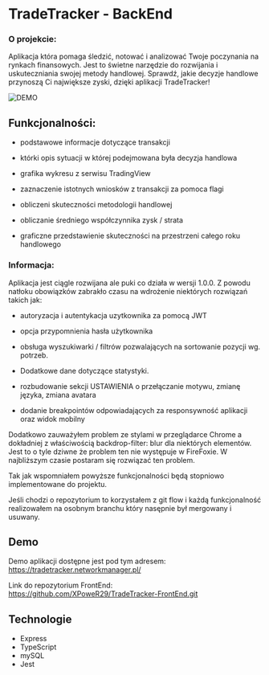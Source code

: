 
# TradeTracker - BackEnd
### O projekcie: 

Aplikacja która pomaga śledzić, notować i analizować Twoje poczynania na rynkach finansowych. Jest to świetne narzędzie do rozwijania i uskuteczniania swojej metody handlowej. Sprawdź, jakie decyzje handlowe przynoszą Ci największe zyski, dzięki aplikacji TradeTracker!

![DEMO](./demo.gif)

## Funkcjonalności:
- podstawowe informacje dotyczące transakcji

- którki opis sytuacji w której podejmowana była decyzja handlowa
- grafika wykresu z serwisu TradingView
- zaznaczenie istotnych wniosków z transakcji za pomoca flagi
- obliczeni skuteczności metodologii handlowej 
- obliczanie średniego współczynnika zysk / strata
- graficzne przedstawienie skuteczności na przestrzeni całego roku handlowego

### Informacja: 
Aplikacja jest ciągle rozwijana ale puki co działa w wersji 1.0.0. Z powodu natłoku obowiązków zabrakło czasu na wdrożenie niektórych rozwiązań takich jak: 

- autoryzacja i autentykacja uzytkownika za pomocą JWT

- opcja przypomnienia hasła użytkownika

- obsługa wyszukiwarki / filtrów pozwalających na sortowanie pozycji wg. potrzeb.

- Dodatkowe dane dotyczące statystyki.

- rozbudowanie sekcji USTAWIENIA o przełączanie motywu, zmianę języka, zmiana avatara

- dodanie breakpointów odpowiadających za responsywność aplikacji oraz widok mobilny

Dodatkowo zauważyłem problem ze stylami w przeglądarce Chrome a dokładniej z właściwością backdrop-filter: blur dla niektórych elementów. Jest to o tyle dziwne że problem ten nie występuje w FireFoxie. 
W najbliższym czasie postaram się rozwiązać ten problem.

Tak jak wspomniałem powyższe funkcjonalności będą stopniowo implementowane do projektu.

Jeśli chodzi o repozytorium to korzystałem z git flow i każdą funkcjonalność realizowałem na osobnym branchu który nasępnie był mergowany i usuwany. 

## Demo

Demo aplikacji dostępne jest pod tym adresem:
https://tradetracker.networkmanager.pl/

Link do repozytorium FrontEnd: 
https://github.com/XPoweR29/TradeTracker-FrontEnd.git

## Technologie

- Express 
- TypeScript 
- mySQL
- Jest 


